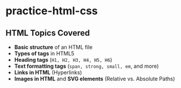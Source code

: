 # practice-html-css

## HTML Topics Covered  

- **Basic structure** of an HTML file  
- **Types of tags** in HTML5  
- **Heading tags** (`H1, H2, H3, H4, H5, H6`)  
- **Text formatting tags** (`span, strong, small, em`, and more)  
- **Links in HTML** (Hyperlinks)  
- **Images in HTML** and **SVG elements** (Relative vs. Absolute Paths)  
